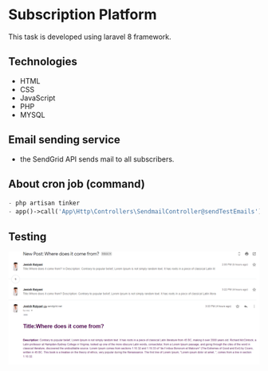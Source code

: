 # Subscription Platform
This task is developed using laravel 8 framework.
## Technologies

- HTML
- CSS
- JavaScript
- PHP
- MYSQL



## Email sending service

- the SendGrid API sends mail to all subscribers.

## About cron job (command)
``` php
- php artisan tinker
- app()->call('App\Http\Controllers\SendmailController@sendTestEmails');
```

## Testing

![Getting Started](testing.PNG)
